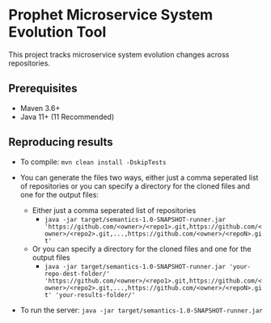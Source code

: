 # Prophet Microservice System Evolution Tool

This project tracks microservice system evolution changes across repositories.


## Prerequisites

* Maven 3.6+
* Java 11+ (11 Recommended)

## Reproducing results

- To compile:
    ``mvn clean install -DskipTests``

- You can generate the files two ways, either just a comma seperated list of repositories or you can specify a directory for the cloned files and one for the output files:
    - Either just a comma seperated list of repositories
        - ```java -jar target/semantics-1.0-SNAPSHOT-runner.jar 'https://github.com/<owner>/<repo1>.git,https://github.com/<owner>/<repo2>.git,...,https://github.com/<owner>/<repoN>.git'```
    - Or you can specify a directory for the cloned files and one for the output files
        - ```java -jar target/semantics-1.0-SNAPSHOT-runner.jar 'your-repo-dest-folder/' 'https://github.com/<owner>/<repo1>.git,https://github.com/<owner>/<repo2>.git,...,https://github.com/<owner>/<repoN>.git' 'your-results-folder/'```

- To run the server:
```java -jar target/semantics-1.0-SNAPSHOT-runner.jar```
